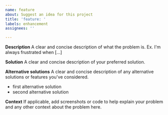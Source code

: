```yaml
---
name: feature
about: Suggest an idea for this project
title: 'feature: '
labels: enhancement
assignees: ''

---
```


**Description**
A clear and concise description of what the problem is. Ex. I'm always frustrated when [...]

**Solution**
A clear and concise description of your preferred solution.

**Alternative solutions**
A clear and concise description of any alternative solutions or features you've considered.
- first alternative solution
- second alternative solution

**Context**
If applicable, add screenshots or code to help explain your problem and any other context about the problem here.
